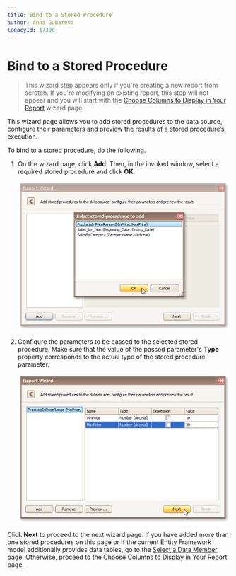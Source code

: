 ```yaml
---
title: Bind to a Stored Procedure
author: Anna Gubareva
legacyId: 17306
---
```

# Bind to a Stored Procedure
> This wizard step appears only if you're creating a new report from scratch. If you're modifying an existing report, this step will not appear and you will start with the [Choose Columns to Display in Your Report](../choose-columns-to-display-in-your-report.md) wizard page.

This wizard page allows you to add stored procedures to the data source, configure their parameters and preview the results of a stored procedure’s execution.

To bind to a stored procedure, do the following.
1. On the wizard page, click **Add**. Then, in the invoked window, select a required stored procedure and click **OK**.
	
	![RD_ReportWizard_EFBindToStoredProcedure](../../../../../../images/img23796.png)
2. Configure the parameters to be passed to the selected stored procedure. Make sure that the value of the passed parameter's **Type** property corresponds to the actual type of the stored procedure parameter.
	
	![RD_ReportWizard_EFCusttomizeParameners](../../../../../../images/img23797.png)

Click **Next** to proceed to the next wizard page. If you have added more than one stored procedures on this page or if the current Entity Framework model additionally provides data tables, go to the [Select a Data Member](select-a-data-member.md) page. Otherwise, proceed to the [Choose Columns to Display in Your Report](../choose-columns-to-display-in-your-report.md) page.